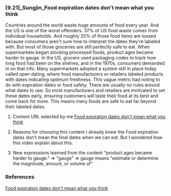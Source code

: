### [9.21]_Sungjin_Food expiration dates don't mean what you think

Countries around the world waste huge amounts of food every year. And the US is one of the worst offenders. 37% of US food waste comes from individual households. And roughly 20% of those food items are tossed because consumers aren't sure how to interpret the dates they're labeled with. But most of those groceries are still perfectly safe to eat.
When supermarkets began stocking processed foods, product ages became harder to gauge. In the US, grocers used packaging codes to track how long food had been on the shelves, and in the 1970s, consumers demanded in on that info. Many supermarkets adopted a system still in place today called open dating, where food manufacturers or retailers labeled products with dates indicating optimum freshness. This vague metric had noting to do with expiration dates or food safety. There are usually no rules around what dates to use. So most manufacturers and retailers are motivated to set these dates early, ensuring customers will taste their food at its best and come back for more. This means many foods are safe to eat far beyond their labeled dates. 

1. Content URL selected by me
[Food expiration dates don't mean what you think](https://www.ted.com/talks/carolyn_beans_food_expiration_dates_don_t_mean_what_you_think)

2. Reasons for choosing this content
I already knew the Food expiration dates don't mean the final dates when we can eat. But I wondered how this video explain about this.

3. New expressions learned from the content
"product ages became harder to gauge." => "gauge"
=> gauge means "estimate or determine the magnitude, amount, or volume of"

### References
[Food expiration dates don't mean what you think](https://www.ted.com/talks/carolyn_beans_food_expiration_dates_don_t_mean_what_you_think)